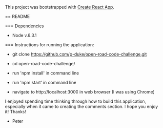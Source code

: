 This project was bootstrapped with [Create React App](https://github.com/facebookincubator/create-react-app).

== README

=== Dependencies

* Node v.6.3.1 

=== Instructions for running the application:

* git clone https://github.com/p-duke/open-road-code-challenge.git

* cd open-road-code-challenge/

* run 'npm install' in command line

* run 'npm start' in command line

* navigate to http://localhost:3000 in web browser (I was using Chrome)

I enjoyed spending time thinking through how to build this application, especially when it came to creating the comments section. I hope
you enjoy it! Thanks!

- Peter

